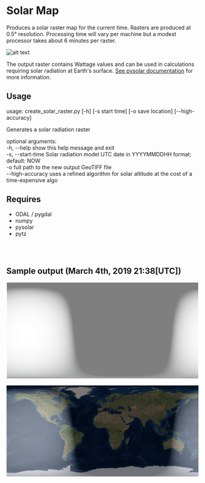 # Solar Map

Produces a solar raster map for the current time. Rasters are produced at 0.5° resolution. Processing time will vary per machine but a modest processor takes about 6 minutes per raster.

![alt text](https://pysolar.readthedocs.io/en/latest/_images/reference_frame.png "how pysolar calculates solar radiation")

The output raster contains Wattage values and can be used in calculations requiring solar radiation at
Earth's surface. [See pysolar documentation](https://pysolar.readthedocs.io/en/latest/) for more information.

## Usage

usage: create_solar_raster.py [-h] [-s start time] [-o save location]
                              [--high-accuracy]

Generates a solar radiation raster</br>

optional arguments:</br>
  -h, --help            show this help message and exit</br>
  -s, --start-time
                        Solar radiation model UTC date in YYYYMMDDHH format;
                        default: NOW</br>
  -o      full path to the new output GeoTIFF file</br>
  --high-accuracy       uses a refined algorithm for solar altitude at the
                        cost of a time-expensive algo

## Requires

* GDAL / pygdal
* numpy
* pysolar
* pytz

</br>
</br>

## Sample output (March 4th, 2019 21:38[UTC])

![alt text](https://github.com/rjarv/solarmap/raw/master/examples/images/sample.PNG "output")

![alt text](https://github.com/rjarv/solarmap/raw/master/examples/images/sample_overlay.PNG "overlayed on world imagery")
